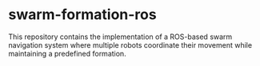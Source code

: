 # swarm-formation-ros
This repository contains the implementation of a ROS-based swarm navigation system where multiple robots coordinate their movement while maintaining a predefined formation.
